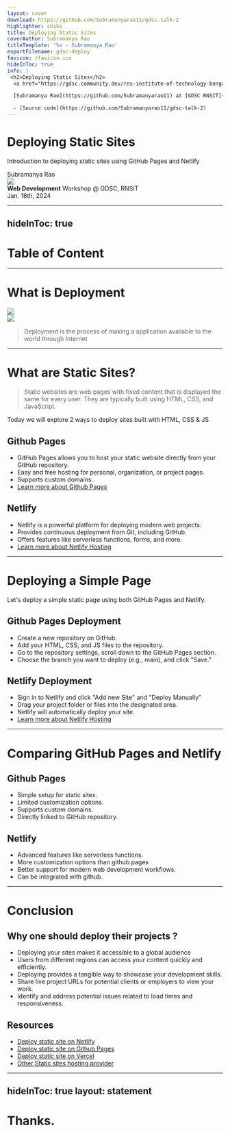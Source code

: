 ```yaml
---
layout: cover
download: https://github.com/Subramanyarao11/gdsc-talk-2
highlighter: shiki
title: Deploying Static Sites
coverAuthor: Subramanya Rao
titleTemplate: '%s - Subramanya Rao'
exportFilename: gdsc-deploy
favicon: /favicon.ico
hideInToc: true
info: |
 <h2>Deploying Static Sites</h2>
  <a href="https://gdsc.community.dev/rns-institute-of-technology-bengaluru/" target="_blank" rel="noreferrer"><img alt="GDSC Logo" class="w-48px" src="https://res.cloudinary.com/startup-grind/image/upload/c_fill,dpr_2.0,f_auto,g_center,h_1080,q_100,w_1080/v1/gcs/platform-data-dsc/events/logo_QTdLJEf.jpg"></a>

  [Subramanya Rao](https://github.com/Subramanyarao11) at [GDSC RNSIT](https://gdsc.community.dev/rns-institute-of-technology-bengaluru/)

  - [Source code](https://github.com/Subramanyarao11/gdsc-talk-2)
---
```


# Deploying Static Sites

Introduction to deploying static sites using GitHub Pages and Netlify

<div class="uppercase text-sm tracking-widest">
Subramanya Rao
</div>

<div class="abs-bl mx-14 my-12 flex">
  <img src="https://res.cloudinary.com/startup-grind/image/upload/c_fill,dpr_2.0,f_auto,g_center,h_1080,q_100,w_1080/v1/gcs/platform-data-dsc/events/logo_QTdLJEf.jpg" class="h-8 mt-2">
  <div class="ml-3 flex flex-col text-left">
     <div><b>Web Development</b> Workshop @ GDSC, RNSIT</div>
    <div class="text-sm opacity-50">Jan. 16th, 2024</div>
  </div>
</div>

<div class="abs-br mx-14 my-12 flex gap-6">
  <a href="https://github.com/Subramanyarao11/gdsc-talk-2" target="_blank" alt="GitHub"
    class="text-xl icon-btn opacity-50 !border-none !hover:text-white">
    <carbon-logo-github />
  </a>
</div>

---
hideInToc: true
---

# Table of Content

<Toc listClass="!list-disc" maxDepth="2" />

---

# What is Deployment

<div class="grid grid-cols-2 gap-x-4 h-full">
<v-clicks :every='1'>
<div>
 <img class="h-90" src="https://programmerhumor.io/wp-content/uploads/2021/12/programmerhumor-io-frontend-memes-backend-memes-cac4f3397cd51ab.jpg"></img>
</div>
<div>
 <img class="h-90" src="https://programmerhumor.io/wp-content/uploads/2022/12/programmerhumor-io-backend-memes-programming-memes-471d8c817ae7976.jpg"></img>
</div>

<blockquote class="text-base w-full h-fit col-span-2">
<div class="text-base w-full col-span-2">
    <p>Deployment is the process of making a application available to the world through Internet</p>
</div>
</blockquote>
</v-clicks>
</div>




---

# What are Static Sites?

> Static websites are web pages with fixed content that is displayed the same for every user. They are typically built using HTML, CSS, and JavaScript.

<p v-click class="text-xl text-gray-400 underline underline-offset-6 decoration-dotted">Today we will explore 2 ways to deploy sites built with HTML, CSS & JS</p>

<div class="grid grid-cols-2 gap-x-4 h-full my-6">
<v-clicks :every='1'>
  <div>
    <h2>Github Pages</h2>
    <ul>
      <li>GitHub Pages allows you to host your static website directly from your GitHub repository.</li>
      <li>Easy and free hosting for personal, organization, or project pages.</li>
      <li>Supports custom domains.</li>
      <li>
      <a href="https://pages.github.com/" target="_blank">Learn more about Github Pages</a>
      </li>
    </ul>
  </div>

  <div>
    <h2>Netlify</h2>
    <ul>
      <li>Netlify is a powerful platform for deploying modern web projects.</li>
      <li>Provides continuous deployment from Git, including GitHub.</li>
      <li>Offers features like serverless functions, forms, and more.</li>
      <li>
      <a href="https://www.netlify.com/" target="_blank">Learn more about Netlify Hosting</a>
      </li>
    </ul>
  </div>
  </v-clicks>
</div>

---


# Deploying a Simple Page

<p v-click class="text-xl text-gray-100 underline">Let's deploy a simple static page using both GitHub Pages and Netlify.</p>

<div class="grid grid-cols-2 gap-x-4 h-full my-6">
<v-clicks :every='1'>
  <div>
    <h2>Github Pages Deployment</h2>
    <ul>
      <li>Create a new repository on GitHub.</li>
      <li>Add your HTML, CSS, and JS files to the repository.</li>
      <li>Go to the repository settings, scroll down to the GitHub Pages section.</li>
      <li>Choose the branch you want to deploy (e.g., main), and click "Save."
      </li>
    </ul>
  </div>

  <div>
    <h2>Netlify Deployment</h2>
    <ul>
      <li> Sign in to Netlify and click "Add new Site" and "Deploy Manually"</li>
      <li> Drag your project folder or files into the designated area.</li>
      <li>Netlify will automatically deploy your site.</li>
      <li>
      <a href="https://www.netlify.com/" target="_blank">Learn more about Netlify Hosting</a>
      </li>
    </ul>
  </div>
  </v-clicks>
</div>


---

# Comparing GitHub Pages and Netlify

<div class="grid grid-rows-2 gap-y-2 h-full my-6">
<v-clicks :every='1'>
  <div>
    <h2 class="text-xl text-gray-400 underline">Github Pages</h2>
    <ul>
      <li>Simple setup for static sites.</li>
      <li>Limited customization options.</li>
      <li>Supports custom domains.</li>
      <li>Directly linked to GitHub repository.</li>
    </ul>
  </div>
  <div>
    <h2 class="text-xl text-gray-400 underline">Netlify</h2>
    <ul>
    <li>Advanced features like serverless functions.</li>
      <li>More customization options than github pages</li>
      <li>Better support for modern web development workflows.</li>
      <li>Can be integrated with github.</li>
    </ul>
  </div>
  </v-clicks>
</div>


---


# Conclusion

<div class="grid grid-rows-2 gap-y-2 h-full my-6">
<v-clicks :every='1'>
  <div>
    <h2 class="text-xl text-gray-400 underline">Why one should deploy their projects ?</h2>
    <ul>
      <li>Deploying your sites makes it accessible to a global audience</li>
      <li>Users from different regions can access your content quickly and efficiently.</li>
      <li>Deploying provides a tangible way to showcase your development skills.</li>
      <li>Share live project URLs for potential clients or employers to view your work.</li>
      <li>Identify and address potential issues related to load times and responsiveness.</li>
    </ul>
  </div>
  <div>
    <h2 class="text-xl text-gray-400 underline">Resources</h2>
    <ul>
    <li>
    <a href="https://www.netlify.com/blog/2016/10/27/a-step-by-step-guide-deploying-a-static-site-or-single-page-app/" target="_blank">Deploy static site on Netlify</a>
    </li>
      <li><a href="https://medium.com/flycode/how-to-deploy-a-static-website-for-free-using-github-pages-8eddc194853b" target="_blank">Deploy static site on Github Pages</a></li>
      <li><a href="https://stefankudla.com/posts/how-to-deploy-a-static-html-css-and-javascript-website-to-vercel" target="_blank">Deploy static site on Vercel</a></li>
      <li><a href="/link.html" target="_blank">Other Static sites hosting provider</a></li>
    </ul>
  </div>
  </v-clicks>
</div>





---
hideInToc: true
layout: statement
---

# Thanks.

<twemoji-evergreen-tree class="text-4xl"  />
<twemoji-evergreen-tree class="text-4xl"  />
<twemoji-woman-superhero class="text-4xl player"  />
<twemoji-evergreen-tree class="text-4xl"  />
<twemoji-evergreen-tree class="text-4xl"  />
<twemoji-evergreen-tree class="text-4xl"  />
<twemoji-alien-monster class="text-3xl alien"  />
<twemoji-evergreen-tree class="text-4xl"  />

<style>
  @keyframes buzz {
    0% {
      transform: translateX(0px) rotate(0deg);
    }
    50% {
      transform: translateX(5px) rotate(12deg);
    }
    100% {
      transform: translateX(0px) rotate(0deg);
    }
  }

  .alien {
    animation: buzz 900ms infinite ease-in-out;
  }

  @keyframes breeth {
    0% {
      transform: translateY(0px);
    }
    50% {
      transform: translateY(-1px);
    }
    100% {
      transform: translateY(0px);
    }
  }

  .player {
    animation: breeth 1500ms infinite ease-in-out;
  }
</style>
